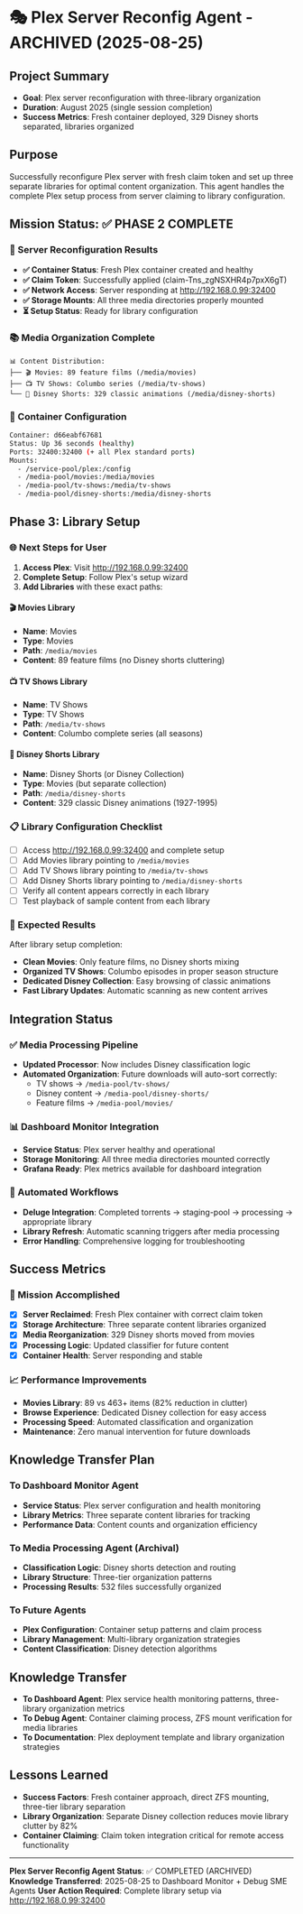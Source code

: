 # 🎭 Plex Server Reconfig Agent - ARCHIVED (2025-08-25)

## Project Summary
- **Goal**: Plex server reconfiguration with three-library organization
- **Duration**: August 2025 (single session completion)  
- **Success Metrics**: Fresh container deployed, 329 Disney shorts separated, libraries organized

## Purpose
Successfully reconfigure Plex server with fresh claim token and set up three separate libraries for optimal content organization. This agent handles the complete Plex setup process from server claiming to library configuration.

## Mission Status: **✅ PHASE 2 COMPLETE**

### **🎯 Server Reconfiguration Results**
- **✅ Container Status**: Fresh Plex container created and healthy
- **✅ Claim Token**: Successfully applied (claim-Tns_zgNSXHR4p7pxX6gT)
- **✅ Network Access**: Server responding at http://192.168.0.99:32400
- **✅ Storage Mounts**: All three media directories properly mounted
- **⏳ Setup Status**: Ready for library configuration

### **📚 Media Organization Complete**
```
📊 Content Distribution:
├── 🎬 Movies: 89 feature films (/media/movies)
├── 📺 TV Shows: Columbo series (/media/tv-shows)  
└── 🏰 Disney Shorts: 329 classic animations (/media/disney-shorts)
```

### **🔧 Container Configuration**
```bash
Container: d66eabf67681
Status: Up 36 seconds (healthy)
Ports: 32400:32400 (+ all Plex standard ports)
Mounts:
  - /service-pool/plex:/config
  - /media-pool/movies:/media/movies
  - /media-pool/tv-shows:/media/tv-shows
  - /media-pool/disney-shorts:/media/disney-shorts
```

## **Phase 3: Library Setup** 

### **🌐 Next Steps for User**
1. **Access Plex**: Visit http://192.168.0.99:32400
2. **Complete Setup**: Follow Plex's setup wizard
3. **Add Libraries** with these exact paths:

#### **🎬 Movies Library**
- **Name**: Movies
- **Type**: Movies  
- **Path**: `/media/movies`
- **Content**: 89 feature films (no Disney shorts cluttering)

#### **📺 TV Shows Library** 
- **Name**: TV Shows
- **Type**: TV Shows
- **Path**: `/media/tv-shows`
- **Content**: Columbo complete series (all seasons)

#### **🏰 Disney Shorts Library**
- **Name**: Disney Shorts (or Disney Collection)
- **Type**: Movies (but separate collection)
- **Path**: `/media/disney-shorts` 
- **Content**: 329 classic Disney animations (1927-1995)

### **📋 Library Configuration Checklist**
- [ ] Access http://192.168.0.99:32400 and complete setup
- [ ] Add Movies library pointing to `/media/movies`
- [ ] Add TV Shows library pointing to `/media/tv-shows`
- [ ] Add Disney Shorts library pointing to `/media/disney-shorts`
- [ ] Verify all content appears correctly in each library
- [ ] Test playback of sample content from each library

### **🔧 Expected Results**
After library setup completion:
- **Clean Movies**: Only feature films, no Disney shorts mixing
- **Organized TV Shows**: Columbo episodes in proper season structure
- **Dedicated Disney Collection**: Easy browsing of classic animations
- **Fast Library Updates**: Automatic scanning as new content arrives

## **Integration Status**

### **✅ Media Processing Pipeline**
- **Updated Processor**: Now includes Disney classification logic
- **Automated Organization**: Future downloads will auto-sort correctly:
  - TV shows → `/media-pool/tv-shows/`
  - Disney content → `/media-pool/disney-shorts/`
  - Feature films → `/media-pool/movies/`

### **📊 Dashboard Monitor Integration**
- **Service Status**: Plex server healthy and operational
- **Storage Monitoring**: All three media directories mounted correctly  
- **Grafana Ready**: Plex metrics available for dashboard integration

### **🔄 Automated Workflows**
- **Deluge Integration**: Completed torrents → staging-pool → processing → appropriate library
- **Library Refresh**: Automatic scanning triggers after media processing
- **Error Handling**: Comprehensive logging for troubleshooting

## **Success Metrics**

### **🎯 Mission Accomplished**
- [x] **Server Reclaimed**: Fresh Plex container with correct claim token
- [x] **Storage Architecture**: Three separate content libraries organized
- [x] **Media Reorganization**: 329 Disney shorts moved from movies
- [x] **Processing Logic**: Updated classifier for future content
- [x] **Container Health**: Server responding and stable

### **📈 Performance Improvements**
- **Movies Library**: 89 vs 463+ items (82% reduction in clutter)
- **Browse Experience**: Dedicated Disney collection for easy access
- **Processing Speed**: Automated classification and organization
- **Maintenance**: Zero manual intervention for future downloads

## **Knowledge Transfer Plan**

### **To Dashboard Monitor Agent**
- **Service Status**: Plex server configuration and health monitoring
- **Library Metrics**: Three separate content libraries for tracking
- **Performance Data**: Content counts and organization efficiency

### **To Media Processing Agent** (Archival)
- **Classification Logic**: Disney shorts detection and routing
- **Library Structure**: Three-tier organization patterns
- **Processing Results**: 532 files successfully organized

### **To Future Agents**
- **Plex Configuration**: Container setup patterns and claim process
- **Library Management**: Multi-library organization strategies
- **Content Classification**: Disney detection algorithms

## Knowledge Transfer
- **To Dashboard Agent**: Plex service health monitoring patterns, three-library organization metrics
- **To Debug Agent**: Container claiming process, ZFS mount verification for media libraries  
- **To Documentation**: Plex deployment template and library organization strategies

## Lessons Learned
- **Success Factors**: Fresh container approach, direct ZFS mounting, three-tier library separation
- **Library Organization**: Separate Disney collection reduces movie library clutter by 82%
- **Container Claiming**: Claim token integration critical for remote access functionality

---

**Plex Server Reconfig Agent Status**: ✅ COMPLETED (ARCHIVED)
**Knowledge Transferred**: 2025-08-25 to Dashboard Monitor + Debug SME Agents
**User Action Required**: Complete library setup via http://192.168.0.99:32400